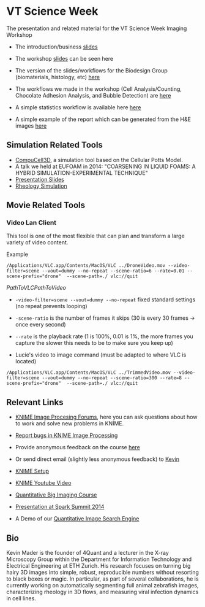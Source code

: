 

# VT Science Week

The presentation and related material for the VT Science Week Imaging Workshop

- The introduction/business [slides](https://rawgit.com/4Quant/VT-Science-Week-2015/master/introslides.html)
- The workshop [slides](https://rawgit.com/4Quant/VT-Science-Week-2015/master/slides.html) can be seen here
- The version of the slides/workflows for the Biodesign Group (biomaterials, histology, etc) [here](http://4quant.com/Biodesign-Imaging-Workshop-2015)
- The workflows we made in the workshop (Cell Analysis/Counting, Chocolate Adhesion Analysis, and Bubble Detection) are [here](https://github.com/4Quant/VT-Science-Week-2015/blob/master/VTWeek.zip?raw=true) 

- A simple statistics workflow is available here [here](https://github.com/4Quant/Biodesign-Imaging-Workshop-2015/blob/master/BD2015.zip?raw=true)

- A simple example of the report which can be generated from the H&E images [here](Example-Report.pdf?raw=true)

## Simulation Related Tools
- [CompuCell3D](http://www.compucell3d.org/), a simulation tool based on the Cellular Potts Model.
- A talk we held at EUFOAM in 2014: "COARSENING IN LIQUID FOAMS: A HYBRID SIMULATION-EXPERIMENTAL TECHNIQUE"
 - [Presentation Slides](CoarseningFoams.pdf?raw=true)
- [Rheology Simulation](https://rawgit.com/4Quant/VT-Science-Week-2015/master/FoamAnimation.avi)

## Movie Related Tools
### Video Lan Client
This tool is one of the most flexible that can plan and transform a large variety of video content.

Example

```
/Applications/VLC.app/Contents/MacOS/VLC ../DroneVideo.mov --video-filter=scene --vout=dummy --no-repeat --scene-ratio=6 --rate=0.01 --scene-prefix="drone"  --scene-path=./ vlc://quit
``` 

$PathToVLC PathToVideo$
- ```-video-filter=scene --vout=dummy --no-repeat``` fixed standard settings (no repeat prevents looping)
- ```-scene-ratio``` is the number of frames it skips (30 is every 30 frames $\rightarrow$ once every second)
- ```--rate``` is the playback rate (1 is 100%, 0.01 is 1%, the more frames you capture the slower this needs to be to make sure you keep up)

- Lucie's video to image command (must be adapted to where VLC is located)
```
/Applications/VLC.app/Contents/MacOS/VLC ../TrimmedVideo.mov --video-filter=scene --vout=dummy --no-repeat --scene-ratio=300 --rate=8 --scene-prefix="drone"  --scene-path=./ vlc://quit
```

## Relevant Links
- [KNIME Image Procesing Forums](https://tech.knime.org/forum/knime-image-processing), here you can ask questions about how to work and solve new problems in KNIME.
- [Report bugs in KNIME Image Processing](https://github.com/knime-ip/knip/issues)
 - Provide anonymous feedback on the course [here](https://docs.google.com/spreadsheet/embeddedform?formkey=dEtIX1ZXMzFacmdhRF9mQVpNaWtWTXc6MA)
 - Or send direct email (slightly less anonymous feedback) to [Kevin](mailto:mader@biomed.ee.ethz.ch)
- [KNIME Setup](https://github.com/kmader/Quantitative-Big-Imaging-2015/wiki/KNIME-Setup)

- [KNIME Youtube Video](https://www.youtube.com/watch?v=7HwCgleJMk4)

- [Quantitative Big Imaging Course](http://kmader.github.io/Quantitative-Big-Imaging-2015/)
- [Presentation at Spark Summit 2014](http://4quant.com/spark-summit-2014-presentation)
- A Demo of our [Quantitative Image Search Engine](https://kmader.shinyapps.io/SearchMachineDemo)

## Bio
Kevin Mader is the founder of 4Quant and a lecturer in the X-ray Microscopy Group within the Department for Information Technology and Electrical Engineering at ETH Zurich. His research focuses on turning big hairy 3D images into simple, robust, reproducible numbers without resorting to black boxes or magic. In particular, as part of several collaborations, he is currently working on automatically segmenting full animal zebrafish images, characterizing rheology in 3D flows, and measuring viral infection dynamics in cell lines.



